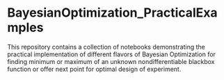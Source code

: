 # BayesianOptimization_PracticalExamples
This repository contains a collection of notebooks demonstrating the practical implementation of different flavors of Bayesian Optimization for finding minimum or maximum of an unknown nondifferentiable blackbox function or offer next point for optimal design of experiment. 

